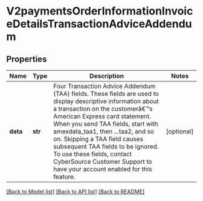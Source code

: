 # V2paymentsOrderInformationInvoiceDetailsTransactionAdviceAddendum

## Properties
Name | Type | Description | Notes
------------ | ------------- | ------------- | -------------
**data** | **str** | Four Transaction Advice Addendum (TAA) fields. These fields are used to display descriptive information about a transaction on the customerâ€™s American Express card statement. When you send TAA fields, start with amexdata_taa1, then ...taa2, and so on. Skipping a TAA field causes subsequent TAA fields to be ignored.  To use these fields, contact CyberSource Customer Support to have your account enabled for this feature.  | [optional] 

[[Back to Model list]](../README.md#documentation-for-models) [[Back to API list]](../README.md#documentation-for-api-endpoints) [[Back to README]](../README.md)


